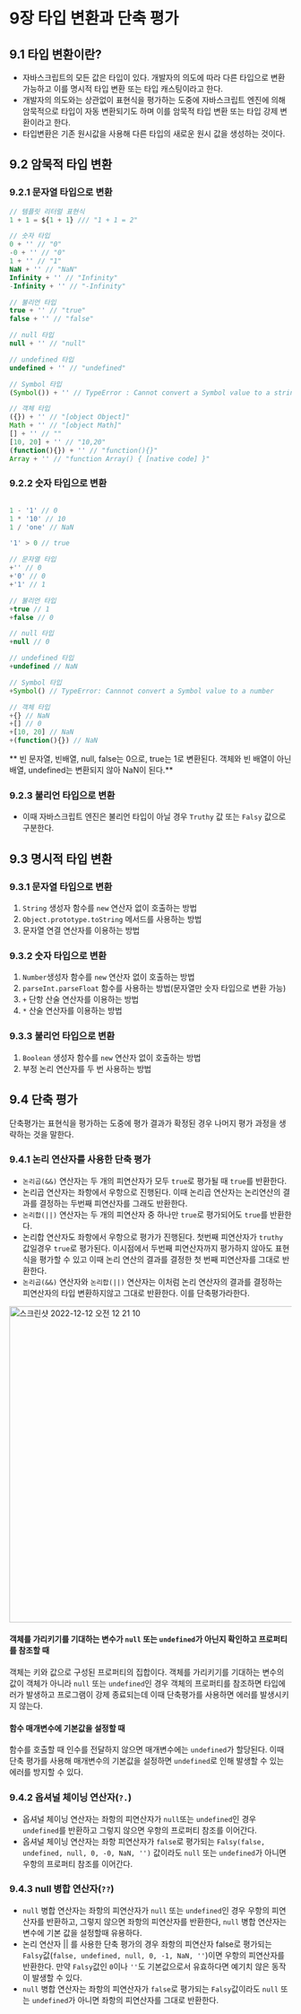 
# 9장 타입 변환과 단축 평가

## 9.1 타입 변환이란?
- 자바스크립트의 모든 값은 타입이 있다. 개발자의 의도에 따라 다른 타입으로 변환 가능하고 이를 명시적 타입 변환 또는 타입 캐스팅이라고 한다.
- 개발자의 의도와는 상관없이 표현식을 평가하는 도중에 자바스크립트 엔진에 의해 암묵적으로 타입이 자동 변환되기도 하며 이를 암묵적 타입 변환 또는 타입 강제 변환이라고 한다.
- 타입변환은 기존 원시값을 사용해 다른 타입의 새로운 원시 값을 생성하는 것이다.

## 9.2 암묵적 타입 변환
### 9.2.1 문자열 타입으로 변환
```js
// 템플릿 리터럴 표현식
1 + 1 = ${1 + 1} /// "1 + 1 = 2"

// 숫자 타입
0 + '' // "0"
-0 + '' // "0"
1 + '' // "1"
NaN + '' // "NaN"
Infinity + '' // "Infinity"
-Infinity + '' // "-Infinity"

// 불리언 타입
true + '' // "true"
false + '' // "false"

// null 타입
null + '' // "null"

// undefined 타입
undefined + '' // "undefined"

// Symbol 타입
(Symbol()) + '' // TypeError : Cannot convert a Symbol value to a string

// 객체 타입
({}) + '' // "[object Object]"
Math + '' // "[object Math]"
[] + '' // ""
[10, 20] + '' // "10,20"
(function(){}) + '' // "function(){}"
Array + '' // "function Array() { [native code] }"
```
### 9.2.2 숫자 타입으로 변환
```js

1 - '1' // 0
1 * '10' // 10
1 / 'one' // NaN

'1' > 0 // true

// 문자열 타입
+'' // 0
+'0' // 0
+'1' // 1

// 불리언 타입
+true // 1
+false // 0

// null 타입
+null // 0

// undefined 타입
+undefined // NaN

// Symbol 타입
+Symbol() // TypeError: Cannnot convert a Symbol value to a number

// 객체 타입
+{} // NaN
+[] // 0
+[10, 20] // NaN
+(function(){}) // NaN
```
** 빈 문자열, 빈배열, null, false는 0으로, true는 1로 변환된다. 객체와 빈 배열이 아닌 배열, undefined는 변환되지 않아 NaN이 된다.**

### 9.2.3 불리언 타입으로 변환
- 이때 자바스크립트 엔진은 불리언 타입이 아닐 경우 `Truthy` 값 또는 `Falsy` 값으로 구분한다.

## 9.3 명시적 타입 변환
### 9.3.1 문자열 타입으로 변환
1. `String` 생성자 함수를 `new` 연산자 없이 호출하는 방법
2. `Object.prototype.toString` 메서드를 사용하는 방법
3. 문자열 연결 연산자를 이용하는 방법
### 9.3.2 숫자 타입으로 변환
1. `Number`생성자 함수를 `new` 연산자 없이 호출하는 방법
2. `parseInt.parseFloat` 함수를 사용하는 방법(문자열만 숫자 타입으로 변환 가능)
3. `+` 단항 산술 연산자를 이용하는 방법
4. `*` 산술 연산자를 이용하는 방법
### 9.3.3 불리언 타입으로 변환
1. `Boolean` 생성자 함수를 `new` 연산자 없이 호출하는 방법
2. 부정 논리 연산자를 두 번 사용하는 방법
## 9.4 단축 평가
 단축평가는 표현식을 평가하는 도중에 평가 결과가 확정된 경우 나머지 평가 과정을 생략하는 것을 말한다.
### 9.4.1 논리 연산자를 사용한 단축 평가
- `논리곱(&&)` 연산자는 두 개의 피연산자가 모두 `true`로 평가될 때 `true`를 반환한다.
- 논리곱 연산자는 좌항에서 우항으로 진행된다. 이때 논리곱 연산자는 논리연산의 결과를 결정하는 두번째 피연산자를 그래도 반환한다.
- `논리합(||)` 연산자는 두 개의 피연산자 중 하나만 `true`로 평가되어도 `true`를 반환한다.
- 논리합 연산자도 좌항에서 우항으로 평가가 진행된다. 첫번째 피연산자가 `truthy` 값일경우 `true`로 평가된다. 이시점에서 두번째 피연산자까지 평가하지 않아도 표현식을 평가할 수 있고 이때 논리 연산의 결과를 결정한 첫 번째 피연산자를 그대로 반환한다.
- `논리곱(&&)` 연산자와 `논리합(||)` 연산자는 이처럼 논리 연산자의 결과를 결정하는 피연산자의 타입 변환하지않고 그대로 반환한다. 이를 단축평가라한다.
<img width="564" alt="스크린샷 2022-12-12 오전 12 21 10" src="https://user-images.githubusercontent.com/93522658/206914547-ba40dde1-d247-4830-b5b3-471c5de2f20b.png">


#### 객체를 가리키기를 기대하는 변수가 `null` 또는 `undefined`가 아닌지 확인하고 프로퍼티를 참조할 때
객체는 키와 값으로 구성된 프로퍼티의 집합이다. 객체를 가리키기를 기대하는 변수의 값이 객체가 아니라 `null` 또는 `undefined`인 경우 객체의 프로퍼티를 참조하면 타입에러가 발생하고 프로그램이 강제 종료되는데 이때 단축평가를 사용하면 에러를 발생시키지 않는다.

#### 함수 매개변수에 기본값을 설정할 때
함수를 호출할 때 인수를 전달하지 않으면 매개변수에는 `undefined`가 할당된다. 이때 단축 평가를 사용해 매개변수의 기본값을 설정하면 `undefined`로 인해 발생할 수 있는 에러를 방지할 수 있다.

### 9.4.2 옵셔널 체이닝 연산자(`?.`)
- 옵셔널 체이닝 연산자는 좌항의 피연산자가 `null`또는 `undefined`인 경우 `undefined`를 반환하고 그렇지 않으면 우항의 프로퍼티 참조를 이어간다. 
- 옵셔널 체이닝 연산자는 좌항 피연산자가 `false`로 평가되는 `Falsy(false, undefined, null, 0, -0, NaN, '')` 값이라도 `null` 또는 `undefined`가 아니면 우항의 프로퍼티 참조를 이어간다.

### 9.4.3 null 병합 연산자(`??`)
- `null` 병합 연산자는 좌항의 피연산자가 `null` 또는 `undefined`인 경우 우항의 피연산자를 반환하고, 그렇지 않으면 좌항의 피연산자를 반환한다, `null` 병합 연산자는 변수에 기본 값을 설정할때 유용하다.
- 논리 연산자 || 를 사용한 단축 평가의 경우 좌항의 피연산자 false로 평가되는 `Falsy`값(`false, undefined, null, 0, -1, NaN, ''`)이면 우항의 피연산자를 반환한다. 만약 `Falsy`값인 `0`이나 `''`도 기본값으로서 유효하다면 예기치 않은 동작이 발생할 수 있다.
- `null` 병합 연산자는 좌항의 피연산자가 `false`로 평가되는 `Falsy`값이라도 `null` 또는 `undefined`가 아니면 좌항의 피연산자를 그대로 반환한다.
